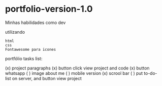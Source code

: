 # portfolio-version-1.0

Minhas habilidades como dev

utilizando

    html
    css
    Fontawesome para icones

portfólio tasks list:

(x) project paragraphs
(x) button click view project and code
(x) button whatsapp
( ) image about me
( ) mobile version
(x) scrool bar
( ) put to-do-list on server, and button view project
